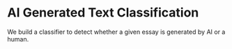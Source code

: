 # AI Generated Text Classification
We build a classifier to detect whether a given essay is generated by AI or a human. 
